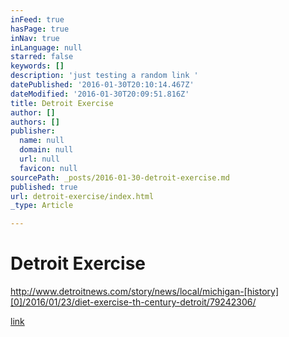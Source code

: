 ```yaml
---
inFeed: true
hasPage: true
inNav: true
inLanguage: null
starred: false
keywords: []
description: 'just testing a random link '
datePublished: '2016-01-30T20:10:14.467Z'
dateModified: '2016-01-30T20:09:51.816Z'
title: Detroit Exercise
author: []
authors: []
publisher:
  name: null
  domain: null
  url: null
  favicon: null
sourcePath: _posts/2016-01-30-detroit-exercise.md
published: true
url: detroit-exercise/index.html
_type: Article

---
```

# Detroit Exercise

http://www.detroitnews.com/story/news/local/michigan-[history][0]/2016/01/23/diet-exercise-th-century-detroit/79242306/

[link][1]

[0]: null
[1]: http://www.detroitnews.com/story/news/local/michigan-history/2016/01/23/diet-exercise-th-century-detroit/79242306/
